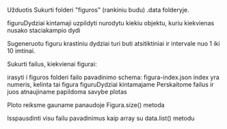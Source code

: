 Užduotis
Sukurti folderi "figuros" (rankiniu budu) .data folderyje.

figuruDydziai kintamaji uzpildyti nurodytu kiekiu objektu, kuriu kiekvienas nusako staciakampio dydi

Sugeneruotu figuru krastiniu dydziai turi buti atsitiktiniai ir intervale nuo 1 iki 10 imtinai.

Sukurti failus, kiekvienai figurai:

irasyti i figuros folderi
failo pavadinimo schema: figura-index.json
index yra numeris, kelinta tai figura figuruDydziai kintamajame
Perskaitome failus ir juos atnaujiname papildoma savybe plotas

Ploto reiksme gauname panaudoje Figura.size() metoda

Isspausdinti visu failu pavadinimus kaip array su data.list() metodu
